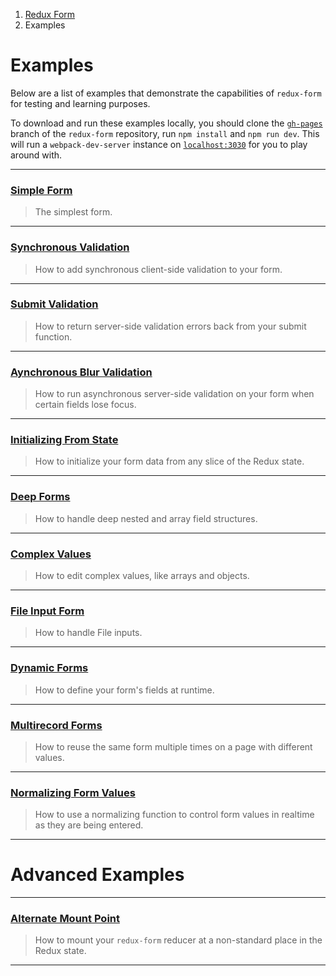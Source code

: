 <ol class="breadcrumb">
  <li><a href="#/">Redux Form</a></li>
  <li class="active">Examples</li>
</ol>

# Examples

Below are a list of examples that demonstrate the capabilities of `redux-form` for testing and learning
purposes.

To download and run these examples locally, you should clone the 
[`gh-pages`](https://github.com/erikras/redux-form/tree/gh-pages) branch of the `redux-form` repository, run
`npm install` and `npm run dev`. This will run a `webpack-dev-server` instance on 
[`localhost:3030`](http://localhost:3030) for you to play around with.

---

### [Simple Form](#/examples/simple)

> The simplest form.

---
  
### [Synchronous Validation](#/examples/synchronous-validation)

> How to add synchronous client-side validation to your form.

---
  
### [Submit Validation](#/examples/submit-validation)

> How to return server-side validation errors back from your submit function.

---
  
### [Aynchronous Blur Validation](#/examples/asynchronous-blur-validation)

> How to run asynchronous server-side validation on your form when certain fields lose focus.

---
  
### [Initializing From State](#/examples/initializing-from-state)

> How to initialize your form data from any slice of the Redux state.

---

### [Deep Forms](#/examples/deep)

> How to handle deep nested and array field structures.

---

### [Complex Values](#/examples/complex)

> How to edit complex values, like arrays and objects.

---

### [File Input Form](#/examples/file)

> How to handle File inputs.

---
  
### [Dynamic Forms](#/examples/dynamic)

> How to define your form's fields at runtime.

---
  
### [Multirecord Forms](#/examples/multirecord)

> How to reuse the same form multiple times on a page with different values.

---
  
### [Normalizing Form Values](#/examples/normalizing)

> How to use a normalizing function to control form values in realtime as they are being entered.

---
  
# Advanced Examples

---

### [Alternate Mount Point](#/examples/alternate-mount-point)

> How to mount your `redux-form` reducer at a non-standard place in the Redux state.

---
  
